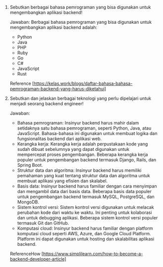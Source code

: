 1. Sebutkan berbagai bahasa pemrograman yang bisa digunakan untuk mengembangkan aplikasi backend!

    Jawaban:
    Berbagai bahasa pemrograman yang bisa digunakan untuk mengembangkan aplikasi backend adalah:

    - Python
    - Java
    - PHP
    - Ruby
    - Go
    - C#
    - JavaScript
    - Rust

    Reference [https://kelas.work/blogs/daftar-bahasa-bahasa-pemrograman-backend-yang-harus-diketahui]


2. Sebutkan dan jelaskan berbagai teknologi yang perlu dipelajari untuk menjadi seorang backend engineer!

    Jawaban:
    - Bahasa pemrograman: Insinyur backend harus mahir dalam setidaknya satu bahasa pemrograman, seperti Python, Java, atau JavaScript. Bahasa-bahasa ini digunakan untuk membuat 
      logika dan fungsionalitas backend dari aplikasi web.
    - Kerangka kerja: Kerangka kerja adalah perpustakaan kode yang sudah dibuat sebelumnya yang dapat digunakan untuk mempercepat proses pengembangan. Beberapa kerangka kerja 
      populer untuk pengembangan backend termasuk Django, Rails, dan Spring Boot.
    - Struktur data dan algoritma: Insinyur backend harus memiliki pemahaman yang kuat tentang struktur data dan algoritma untuk membuat aplikasi yang efisien dan skalabel.
    - Basis data: Insinyur backend harus familiar dengan cara menyimpan dan mengambil data dari basis data. Beberapa basis data populer untuk pengembangan backend termasuk MySQL, 
      PostgreSQL, dan MongoDB.
    - Sistem kontrol versi: Sistem kontrol versi digunakan untuk melacak perubahan kode dari waktu ke waktu. Ini penting untuk kolaborasi dan untuk debugging aplikasi. Beberapa 
      sistem kontrol versi populer termasuk Git dan GitHub.
    - Komputasi cloud: Insinyur backend harus familiar dengan platform komputasi cloud seperti AWS, Azure, dan Google Cloud Platform. Platform ini dapat digunakan untuk hosting dan 
      skalabilitas aplikasi backend.

    ReferenceHow [https://www.simplilearn.com/how-to-become-a-backend-developer-article]